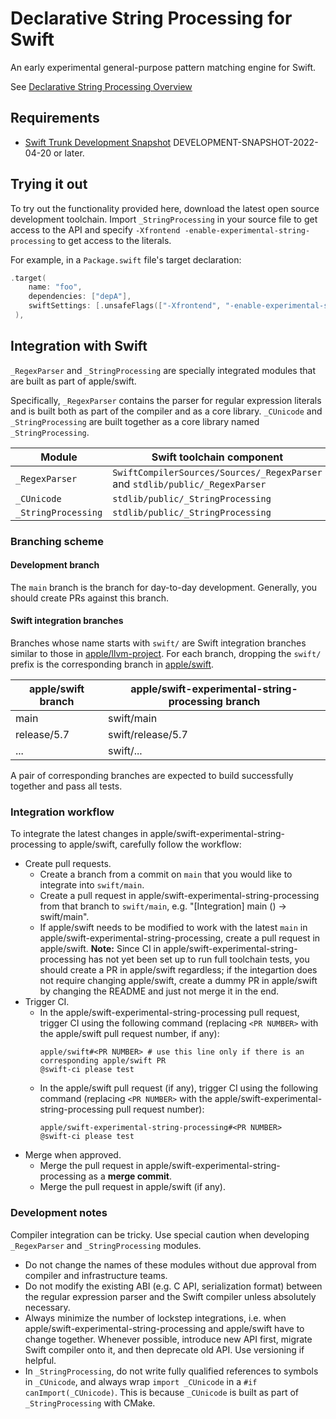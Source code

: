 # Declarative String Processing for Swift


An early experimental general-purpose pattern matching engine for Swift.

See [Declarative String Processing Overview][decl-string]

[decl-string]: Documentation/DeclarativeStringProcessing.md

## Requirements

- [Swift Trunk Development Snapshot](https://www.swift.org/download/#snapshots) DEVELOPMENT-SNAPSHOT-2022-04-20 or later.

## Trying it out

To try out the functionality provided here, download the latest open source development toolchain. Import `_StringProcessing` in your source file to get access to the API and specify `-Xfrontend -enable-experimental-string-processing` to get access to the literals.

For example, in a `Package.swift` file's target declaration:

```swift
.target(
    name: "foo",
    dependencies: ["depA"],
    swiftSettings: [.unsafeFlags(["-Xfrontend", "-enable-experimental-string-processing"])]
 ),
```


## Integration with Swift

`_RegexParser` and `_StringProcessing` are specially integrated modules that are built as part of apple/swift.

Specifically, `_RegexParser` contains the parser for regular expression literals and is built both as part of the compiler and as a core library. `_CUnicode` and `_StringProcessing` are built together as a core library named `_StringProcessing`.

| Module              | Swift toolchain component                                                            |
| ------------------- | ------------------------------------------------------------------------------------ |
| `_RegexParser`      | `SwiftCompilerSources/Sources/_RegexParser` and `stdlib/public/_RegexParser` |
| `_CUnicode`         | `stdlib/public/_StringProcessing`                                                    |
| `_StringProcessing` | `stdlib/public/_StringProcessing`                                                    |

### Branching scheme

#### Development branch

The `main` branch is the branch for day-to-day development. Generally, you should create PRs against this branch.

#### Swift integration branches

Branches whose name starts with `swift/` are Swift integration branches similar to those in [apple/llvm-project](https://github.com/apple/llvm-project). For each branch, dropping the `swift/` prefix is the corresponding branch in [apple/swift](https://github.com/apple/swift).

| apple/swift branch  | apple/swift-experimental-string-processing branch     |
| ------------------- | ----------------------------------------------------- |
| main                | swift/main                                            |
| release/5.7         | swift/release/5.7                                     |
| ...                 | swift/...                                             |

A pair of corresponding branches are expected to build successfully together and pass all tests.

### Integration workflow

To integrate the latest changes in apple/swift-experimental-string-processing to apple/swift, carefully follow the workflow: 

- Create pull requests.
  - Create a branch from a commit on `main` that you would like to integrate into `swift/main`.
  - Create a pull request in apple/swift-experimental-string-processing from that branch to `swift/main`, e.g. "[Integration] main (<commit>) -> swift/main".
  - If apple/swift needs to be modified to work with the latest `main` in apple/swift-experimental-string-processing, create a pull request in apple/swift.  **Note:** Since CI in apple/swift-experimental-string-processing has not yet been set up to run full toolchain tests, you should create a PR in apple/swift regardless; if the integartion does not require changing apple/swift, create a dummy PR in apple/swift by changing the README and just not merge it in the end.
- Trigger CI.
  - In the apple/swift-experimental-string-processing pull request, trigger CI using the following command (replacing `<PR NUMBER>` with the apple/swift pull request number, if any):
    ```
    apple/swift#<PR NUMBER> # use this line only if there is an corresponding apple/swift PR
    @swift-ci please test
    ```
  - In the apple/swift pull request (if any), trigger CI using the following command (replacing `<PR NUMBER>` with the apple/swift-experimental-string-processing pull request number):
    ```
    apple/swift-experimental-string-processing#<PR NUMBER>
    @swift-ci please test
    ```
- Merge when approved.
  - Merge the pull request in apple/swift-experimental-string-processing as a **merge commit**.
  - Merge the pull request in apple/swift (if any).

### Development notes

Compiler integration can be tricky. Use special caution when developing `_RegexParser` and `_StringProcessing` modules.

- Do not change the names of these modules without due approval from compiler and infrastructure teams.
- Do not modify the existing ABI (e.g. C API, serialization format) between the regular expression parser and the Swift compiler unless absolutely necessary. 
- Always minimize the number of lockstep integrations, i.e. when apple/swift-experimental-string-processing and apple/swift have to change together. Whenever possible, introduce new API first, migrate Swift compiler onto it, and then deprecate old API. Use versioning if helpful.
- In `_StringProcessing`, do not write fully qualified references to symbols in `_CUnicode`, and always wrap `import _CUnicode` in a `#if canImport(_CUnicode)`. This is because `_CUnicode` is built as part of `_StringProcessing` with CMake.
